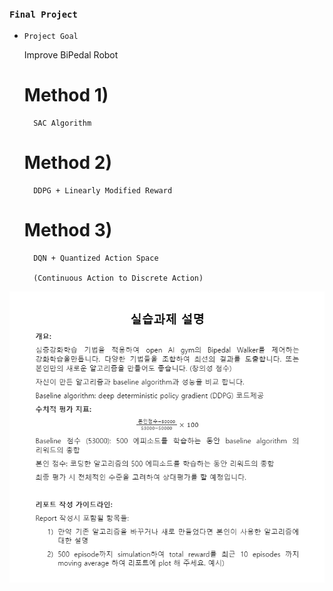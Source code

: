 ### `Final Project`

- `Project Goal`

    
    Improve BiPedal Robot

    # Method 1) 

        SAC Algorithm

    # Method 2)

        DDPG + Linearly Modified Reward

    # Method 3)

        DQN + Quantized Action Space

        (Continuous Action to Discrete Action)



<div align="center">

![img.png](img.png)

</div>